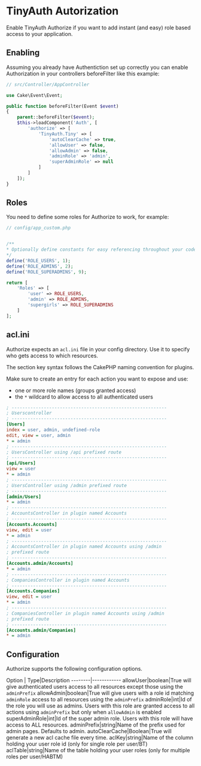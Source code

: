 # TinyAuth Autorization

Enable TinyAuth Authorize if you want to add instant (and easy) role based
access to your application.

## Enabling

Assuming you already have Authentiction set up correctly you can enable
Authorization in your controllers beforeFilter like this example:

```php
// src/Controller/AppController

use Cake\Event\Event;

public function beforeFilter(Event $event)
{
	parent::beforeFilter($event);
	$this->loadComponent('Auth', [
		'authorize' => [
			'TinyAuth.Tiny' => [
				'autoClearCache' => true,
				'allowUser' => false,
				'allowAdmin' => false,
				'adminRole' => 'admin',
				'superAdminRole' => null
			]
		]
	]);
}
```

## Roles

You need to define some roles for Authorize to work, for example:

```php
// config/app_custom.php


/**
* Optionally define constants for easy referencing throughout your code
*/
define('ROLE_USERS', 1);
define('ROLE_ADMINS', 2);
define('ROLE_SUPERADMINS', 9);

return [
	'Roles' => [
		'user' => ROLE_USERS,
		'admin' => ROLE_ADMINS,
		'supergirls' => ROLE_SUPERADMINS
	]
];
```

## acl.ini

Authorize expects an ``acl.ini`` file in your config directory.
Use it to specify who gets access to which resources.

The section key syntax follows the CakePHP naming convention for plugins.

Make sure to create an entry for each action you want to expose and use:

- one or more role names (groups granted access)
- the ``*`` wildcard to allow access to all authenticated users

```ini
; ----------------------------------------------------------
; Userscontroller
; ----------------------------------------------------------
[Users]
index = user, admin, undefined-role
edit, view = user, admin
* = admin
; ----------------------------------------------------------
; UsersController using /api prefixed route
; ----------------------------------------------------------
[api/Users]
view = user
* = admin
; ----------------------------------------------------------
; UsersController using /admin prefixed route
; ----------------------------------------------------------
[admin/Users]
* = admin
; ----------------------------------------------------------
; AccountsController in plugin named Accounts
; ----------------------------------------------------------
[Accounts.Accounts]
view, edit = user
* = admin
; ----------------------------------------------------------
; AccountsController in plugin named Accounts using /admin
; prefixed route
; ----------------------------------------------------------
[Accounts.admin/Accounts]
* = admin
; ----------------------------------------------------------
; CompaniesController in plugin named Accounts
; ----------------------------------------------------------
[Accounts.Companies]
view, edit = user
* = admin
; ----------------------------------------------------------
; CompaniesController in plugin named Accounts using /admin
; prefixed route
; ----------------------------------------------------------
[Accounts.admin/Companies]
* = admin
```

## Configuration

Authorize supports the following configuration options.

Option  | Type|Description
--------|------------
allowUser|boolean|True will give authenticated users access to all resources except those using the `adminPrefix`
allowAdmin|boolean|True will give users with a role id matching `adminRole` access to all resources using the `adminPrefix`
adminRole|int|Id of the role you will use as admins. Users with this role are granted access to all actions using `adminPrefix` but only when `allowAdmin` is enabled
superAdminRole|int|Id of the super admin role. Users with this role will have access to ALL resources.
adminPrefix|string|Name of the prefix used for admin pages. Defaults to admin.
autoClearCache|Boolean|True will generate a new acl cache file every time.
aclKey|string|Name of the column holding your user role id (only for single role per user/BT)
aclTable|string|Name of the table holding your user roles (only for multiple roles per user/HABTM)
